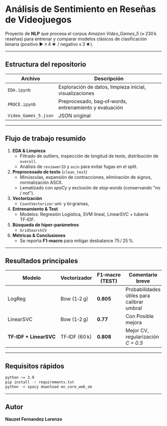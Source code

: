 # Análisis de Sentimiento en Reseñas de Videojuegos

Proyecto de **NLP** que procesa el corpus *Amazon Video\_Games\_5* (≈ 230 k reseñas) para entrenar y comparar modelos clásicos de clasificación binaria (positivo ► ≥ 4 ★ / negativo ≤ 3 ★).

---

## Estructura del repositorio

| Archivo          | Descripción                                                             |
| -------------------------- | ----------------------------------------------------------------------- |
| `EDA.ipynb`                | Exploración de datos, limpieza inicial, visualizaciones                 |
| `PROCE.ipynb`              | Preprocesado, bag‑of‑words, entrenamiento y evaluación                  |
| `Video_Games_5.json`       | JSON original                                                           |

---

## Flujo de trabajo resumido

1. **EDA & Limpieza**
   - Filtrado de outliers, inspección de longitud de texto, distribución de `overall`.
   - Análisis de `reviewerID` y `asin` para evitar fugas en el split.
2. **Preprocesado de texto** (`clean_text`)
   - Minúsculas, expansión de contracciones, eliminación de signos, normalización ASCII.
   - Lematizado con *spaCy* y exclusión de *stop‑words* (conservando "no / not").
3. **Vectorización**
   - `CountVectorizer` uni‑ y bi‑gramas,
4. **Entrenamiento & Test**
   - Modelos: Regresión Logística, SVM lineal, LinearSVC + tubería TF‑IDF.
5. **Búsqueda de hiper‑parámetros**
   - `GridSearchCV`
6. **Métricas & Conclusiones**
   - Se reporta **F1‑macro** para mitigar desbalance 75 / 25 %.

---

## Resultados principales

| Modelo                 | Vectorizador  | F1‑macro (TEST) | Comentario breve                           |
| ---------------------- | ------------- | --------------- | ------------------------------------------ |
| LogReg                 | Bow (1‑2 g)   | **0.805**       | Probabilidades útiles para calibrar umbral |
| LinearSVC              | Bow (1‑2 g)   | **0.77**        | Con Posible mejora            |
| **TF‑IDF + LinearSVC** | TF‑IDF (60 k) | **0.808**       | Mejor CV, regularización *C = 0.5*         |

---

## Requisitos rápidos

```bash
python >= 3.9
pip install -r requirements.txt
python -m spacy download en_core_web_sm
```

---

## Autor
**Nauzet Fernandez Lorenzo** 

